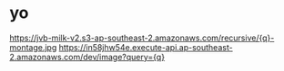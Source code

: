 # yo

https://jvb-milk-v2.s3-ap-southeast-2.amazonaws.com/recursive/{q}-montage.jpg
https://in58jhw54e.execute-api.ap-southeast-2.amazonaws.com/dev/image?query={q}

